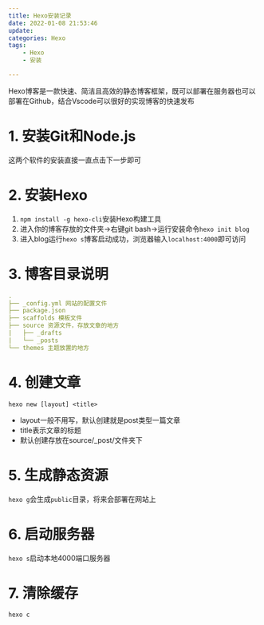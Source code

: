 ```yaml
---
title: Hexo安装记录
date: 2022-01-08 21:53:46
update:
categories: Hexo
tags:
    - Hexo
    - 安装

---
```


Hexo博客是一款快速、简洁且高效的静态博客框架，既可以部署在服务器也可以部署在Github，结合Vscode可以很好的实现博客的快速发布
<!-- more -->
# 1. 安装Git和Node.js
这两个软件的安装直接一直点击下一步即可
# 2. 安装Hexo
1. `npm install -g hexo-cli`安装Hexo构建工具
2. 进入你的博客存放的文件夹->右键git bash->运行安装命令`hexo init blog`
3. 进入blog运行`hexo s`博客启动成功，浏览器输入`localhost:4000`即可访问
# 3. 博客目录说明
```yml
.
├── _config.yml 网站的配置文件
├── package.json 
├── scaffolds 模板文件
├── source 资源文件，存放文章的地方
|   ├── _drafts
|   └── _posts
└── themes 主题放置的地方
```

# 4. 创建文章
`hexo new [layout] <title>`
- layout一般不用写，默认创建就是post类型一篇文章
- title表示文章的标题
- 默认创建存放在source/_post/文件夹下
# 5. 生成静态资源
`hexo g`会生成`public`目录，将来会部署在网站上
# 6. 启动服务器
`hexo s`启动本地4000端口服务器
# 7. 清除缓存
`hexo c`



